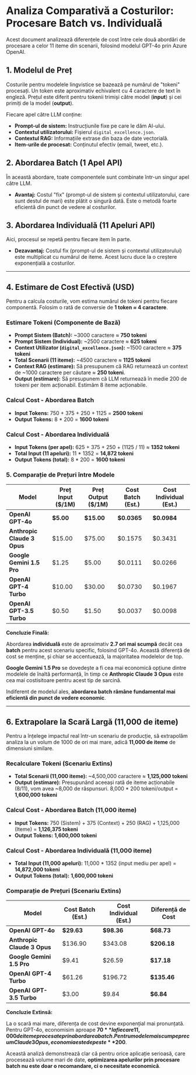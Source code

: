 # Analiza Comparativă a Costurilor: Procesare Batch vs. Individuală

Acest document analizează diferențele de cost între cele două abordări de procesare a celor 11 iteme din scenarii, folosind modelul GPT-4o prin Azure OpenAI.

## 1. Modelul de Preț

Costurile pentru modelele lingvistice se bazează pe numărul de "tokeni" procesați. Un token este aproximativ echivalent cu 4 caractere de text în engleză. Prețul este diferit pentru tokenii trimiși către model (**input**) și cei primiți de la model (**output**).

Fiecare apel către LLM conține:
- **Prompt-ul de sistem:** Instrucțiunile fixe pe care le dăm AI-ului.
- **Contextul utilizatorului:** Fișierul `digital_excellence.json`.
- **Contextul RAG:** Informațiile extrase din baza de date vectorială.
- **Item-urile de procesat:** Conținutul efectiv (email, tweet, etc.).

## 2. Abordarea Batch (1 Apel API)

În această abordare, toate componentele sunt combinate într-un singur apel către LLM.

- **Avantaj:** Costul "fix" (prompt-ul de sistem și contextul utilizatorului, care sunt destul de mari) este plătit o singură dată. Este o metodă foarte eficientă din punct de vedere al costurilor.

## 3. Abordarea Individuală (11 Apeluri API)

Aici, procesul se repetă pentru fiecare item în parte.

- **Dezavantaj:** Costul fix (prompt-ul de sistem și contextul utilizatorului) este multiplicat cu numărul de iteme. Acest lucru duce la o creștere exponențială a costurilor.

---

## 4. Estimare de Cost Efectivă (USD)

Pentru a calcula costurile, vom estima numărul de tokeni pentru fiecare componentă. Folosim o rată de conversie de **1 token ≈ 4 caractere**.

### Estimare Tokeni (Componente de Bază)

- **Prompt Sistem (Batch):** ~3000 caractere ≈ **750 tokeni**
- **Prompt Sistem (Individual):** ~2500 caractere ≈ **625 tokeni**
- **Context Utilizator (`digital_excellence.json`):** ~1500 caractere ≈ **375 tokeni**
- **Total Scenarii (11 iteme):** ~4500 caractere ≈ **1125 tokeni**
- **Context RAG (estimare):** Să presupunem că RAG returnează un context de ~1000 caractere per căutare ≈ **250 tokeni**.
- **Output (estimare):** Să presupunem că LLM returnează în medie 200 de tokeni per item acționabil. Estimăm 8 iteme acționabile.

### Calcul Cost - Abordarea Batch

- **Input Tokens:** 750 + 375 + 250 + 1125 = **2500 tokeni**
- **Output Tokens:** 8 * 200 = **1600 tokeni**

### Calcul Cost - Abordarea Individuală

- **Input Tokens (per apel):** 625 + 375 + 250 + (1125 / 11) ≈ **1352 tokeni**
- **Total Input (11 apeluri):** 11 * 1352 = **14,872 tokeni**
- **Output Tokens (total):** 8 * 200 = **1600 tokeni**

### 5. Comparație de Prețuri între Modele

| Model                     | Preț Input ($/1M) | Preț Output ($/1M) | Cost Batch (Est.) | Cost Individual (Est.) |
| ------------------------- | ----------------- | ------------------ | ----------------- | ---------------------- |
| **OpenAI GPT-4o**         | **$5.00**         | **$15.00**         | **$0.0365**       | **$0.0984**            |
| **Anthropic Claude 3 Opus** | $15.00            | $75.00             | $0.1575           | $0.3431                |
| **Google Gemini 1.5 Pro** | $1.25             | $5.00              | $0.0111           | $0.0266                |
| **OpenAI GPT-4 Turbo**    | $10.00            | $30.00             | $0.0730           | $0.1967                |
| **OpenAI GPT-3.5 Turbo**  | $0.50             | $1.50              | $0.0037           | $0.0098                |

**Concluzie Finală:**

Abordarea **individuală** este de aproximativ **2.7 ori mai scumpă** decât cea **batch** pentru acest scenariu specific, folosind GPT-4o. Această diferență de cost se menține, și chiar se accentuează, la majoritatea modelelor de top.

**Google Gemini 1.5 Pro** se dovedește a fi cea mai economică opțiune dintre modelele de înaltă performanță, în timp ce **Anthropic Claude 3 Opus** este cea mai costisitoare pentru acest tip de sarcină.

Indiferent de modelul ales, **abordarea batch rămâne fundamental mai eficientă din punct de vedere economic**.

---

## 6. Extrapolare la Scară Largă (11,000 de iteme)

Pentru a înțelege impactul real într-un scenariu de producție, să extrapolăm analiza la un volum de 1000 de ori mai mare, adică **11,000 de iteme** de dimensiuni similare.

### Recalculare Tokeni (Scenariu Extins)

- **Total Scenarii (11,000 iteme):** ~4,500,000 caractere ≈ **1,125,000 tokeni**
- **Output (estimare):** Presupunând aceeași rată de iteme acționabile (8/11), vom avea ~8,000 de răspunsuri. 8,000 * 200 tokeni/output = **1,600,000 tokeni**

### Calcul Cost - Abordarea Batch (11,000 iteme)

- **Input Tokens:** 750 (Sistem) + 375 (Context) + 250 (RAG) + 1,125,000 (Iteme) = **1,126,375 tokeni**
- **Output Tokens:** **1,600,000 tokeni**

### Calcul Cost - Abordarea Individuală (11,000 iteme)

- **Total Input (11,000 apeluri):** 11,000 * 1352 (input mediu per apel) = **14,872,000 tokeni**
- **Output Tokens (total):** **1,600,000 tokeni**

### Comparație de Prețuri (Scenariu Extins)

| Model                     | Cost Batch (Est.) | Cost Individual (Est.) | Diferență de Cost |
| ------------------------- | ----------------- | ---------------------- | ----------------- |
| **OpenAI GPT-4o**         | **$29.63**        | **$98.36**             | **$68.73**        |
| **Anthropic Claude 3 Opus** | $136.90           | $343.08                | **$206.18**       |
| **Google Gemini 1.5 Pro** | $9.41             | $26.59                 | **$17.18**        |
| **OpenAI GPT-4 Turbo**    | $61.26            | $196.72                | **$135.46**       |
| **OpenAI GPT-3.5 Turbo**  | $3.00             | $9.84                  | **$6.84**         |

**Concluzie Extinsă:**

La o scară mai mare, diferența de cost devine exponențial mai pronunțată. Pentru GPT-4o, economisim aproape **$70** la fiecare 11,000 de iteme procesate prin abordarea batch. Pentru modele mai scumpe precum Claude 3 Opus, economia este de peste **$200**.

Această analiză demonstrează clar că pentru orice aplicație serioasă, care procesează volume mari de date, **optimizarea apelurilor prin procesare batch nu este doar o recomandare, ci o necesitate economică**.